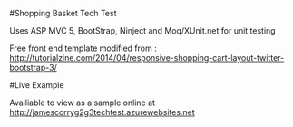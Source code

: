 #Shopping Basket Tech Test

Uses ASP MVC 5, BootStrap, Ninject and Moq/XUnit.net for unit testing

Free front end template modified from : http://tutorialzine.com/2014/04/responsive-shopping-cart-layout-twitter-bootstrap-3/

#Live Example

Availiable to view as a sample online at http://jamescorryg2g3techtest.azurewebsites.net